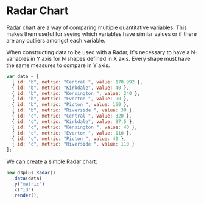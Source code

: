 # Radar Chart

[Radar](http://d3plus.org/docs/#Radar) chart are a way of comparing multiple quantitative variables. This makes them useful for seeing which variables have similar values or if there are any outliers amongst each variable. 

When constructing data to be used with a Radar, it's necessary to have a N-variables in Y axis for N shapes defined in X axis. Every shape must have the same measures to compare in Y axis.



```js
var data = [
  { id: "b", metric: "Central ", value: 170.992 },
  { id: "b", metric: "Kirkdale", value: 40 },
  { id: "b", metric: "Kensington ", value: 240 },
  { id: "b", metric: "Everton ", value: 90 },
  { id: "b", metric: "Picton ", value: 160 },
  { id: "b", metric: "Riverside ", value: 30 },
  { id: "c", metric: "Central ", value: 320 },
  { id: "c", metric: "Kirkdale", value: 97.5 },
  { id: "c", metric: "Kensington ", value: 40 },
  { id: "c", metric: "Everton ", value: 110 },
  { id: "c", metric: "Picton ", value: 40 },
  { id: "c", metric: "Riverside ", value: 110 }
];
```

We can create a simple Radar chart:

```js
new d3plus.Radar()
  .data(data)
  .y("metric")
  .x("id")
  .render();
```

